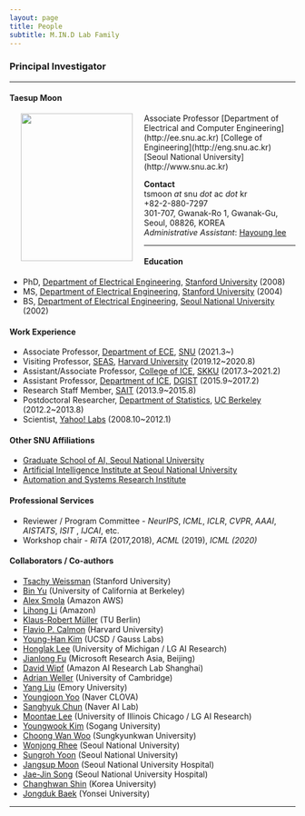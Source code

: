 ```yaml
---
layout: page
title: People 
subtitle: M.IN.D Lab Family
---
```


### Principal Investigator
<hr>

#### Taesup Moon 
  
<img src="https://raw.githubusercontent.com/mindlab-skku/mindlab-skku.github.io/master/img/Taesup_Moon.jpg" width="197" height="260" align="left" hspace="20" />
Associate Professor   
[Department of Electrical and Computer Engineering](http://ee.snu.ac.kr)  
[College of Engineering](http://eng.snu.ac.kr)  
[Seoul National University](http://www.snu.ac.kr)   

 
**Contact**  
tsmoon _at_ snu _dot_ ac  _dot_ kr  
+82-2-880-7297  
301-707, Gwanak-Ro 1, Gwanak-Gu, Seoul, 08826, KOREA  
_Administrative Assistant_: [Hayoung lee](mailtp:hazero@snu.ac.kr)  

<hr>

#### Education 
* PhD, [Department of Electrical Engineering](http://ee.stanford.edu), [Stanford University](http://www.stanford.edu) (2008)  
* MS, [Department of Electrical Engineering](http://ee.stanford.edu), [Stanford University](http://www.stanford.edu) (2004)  
* BS, [Department of Electrical Engineering](http://ee.snu.ac.kr), [Seoul National University](http://www.snu.ac.kr) (2002)  
  
#### Work Experience

* Associate Professor, [Department of ECE](http://ee.snu.ac.kr), [SNU](http://www.snu.ac.kr) (2021.3~)
* Visiting Professor, [SEAS](https://www.seas.harvard.edu/), [Harvard University](https://www.harvard.edu/) (2019.12~2020.8)
* Assistant/Associate Professor, [College of ICE](http://icc.skku.edu), [SKKU](http://www.skku.edu) (2017.3~2021.2)
* Assistant Professor, [Department of ICE](http://ice.dgist.ac.kr), [DGIST](http://www.dgist.ac.kr) (2015.9~2017.2)
* Research Staff Member, [SAIT](http://www.sait.samsung.co.kr) (2013.9~2015.8)
* Postdoctoral Researcher, [Department of Statistics](http://statistics.berkeley.edu), [UC Berkeley](http://www.berkeley.edu) (2012.2~2013.8)
* Scientist, [Yahoo! Labs](http://research.yahoo.com) (2008.10~2012.1)

#### Other SNU Affiliations
* [Graduate School of AI, Seoul National University](https://gsai.snu.ac.kr)
* [Artificial Intelligence Institute at Seoul National University](https://aiis.snu.ac.kr)
* [Automation and Systems Research Institute](https://asri.snu.ac.kr/)


#### Professional Services
* Reviewer / Program Committee - _NeurIPS_, _ICML_, _ICLR_, _CVPR_, _AAAI_, _AISTATS_, _ISIT_ , _IJCAI_, etc. 
* Workshop chair - _RiTA_ (2017,2018), _ACML_ (2019), _ICML (2020)_


#### Collaborators / Co-authors

- [Tsachy Weissman](https://web.stanford.edu/~tsachy/) (Stanford University)
- [Bin Yu](https://binyu.stat.berkeley.edu/) (University of California at Berkeley)
- [Alex Smola](https://alex.smola.org/) (Amazon AWS)
- [Lihong Li](https://lihongli.github.io/) (Amazon)
- [Klaus-Robert Müller](https://www.ml.tu-berlin.de/menue/members/klaus-robert_mueller/) (TU Berlin)
- [Flavio P. Calmon](https://people.seas.harvard.edu/~flavio/) (Harvard University)
- [Young-Han Kim](http://web.eng.ucsd.edu/~yhk/) (UCSD / Gauss Labs)
- [Honglak Lee](https://web.eecs.umich.edu/~honglak/) (University of Michigan / LG AI Research)   
- [Jianlong Fu](https://jianlong-fu.github.io/) (Microsoft Research Asia, Beijing)
- [David Wipf](http://www.davidwipf.com/) (Amazon AI Research Lab Shanghai)
- [Adrian Weller](http://mlg.eng.cam.ac.uk/adrian/) (University of Cambridge)  
- [Yang Liu](https://sph.emory.edu/faculty/profile/index.php?FID=yang-liu-632) (Emory University)
- [Youngjoon Yoo](https://yjyoo3312.github.io/) (Naver CLOVA)
- [Sanghyuk Chun](https://sanghyukchun.github.io/home/) (Naver AI Lab)
- [Moontae Lee](https://moontae.people.uic.edu/) (University of Illinois Chicago / LG AI Research)
- [Youngwook Kim](https://airlab.sogang.ac.kr/) (Sogang University)
- [Choong Wan Woo](https://cocoanlab.github.io/) (Sungkyunkwan University)
- [Wonjong Rhee](http://adsl.snu.ac.kr/?page_id=10883) (Seoul National University)
- [Sungroh Yoon](http://best.snu.ac.kr/) (Seoul National University)
- [Jangsup Moon](http://www.snuh.org/global/en/blog/82821/paper.do?dr_cd=82821) (Seoul National University Hospital)
- [Jae-Jin Song](https://snucm.elsevierpure.com/en/persons/y-song-3) (Seoul National University Hospital)
- [Changhwan Shin](https://scholar.google.co.kr/citations?user=ODheimwAAAAJ&hl=en) (Korea University)
- [Jongduk Baek](https://sit.yonsei.ac.kr/faculty/name_search.do?mode=view&userId=DtEOF1p2MpwGWs8dpzFcNA%3D%3D&sosokcd=) (Yonsei University)



<hr>  

